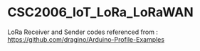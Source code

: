 # CSC2006_IoT_LoRa_LoRaWAN

LoRa Receiver and Sender codes referenced from : https://github.com/dragino/Arduino-Profile-Examples
